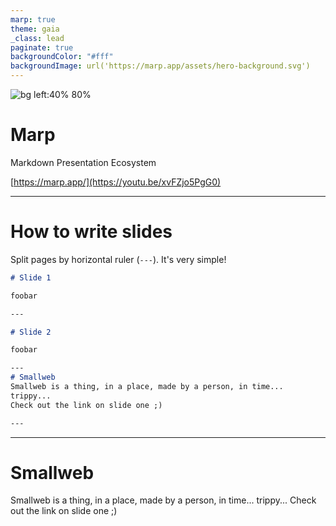 ```yaml
---
marp: true
theme: gaia
_class: lead
paginate: true
backgroundColor: "#fff"
backgroundImage: url('https://marp.app/assets/hero-background.svg')
---
```


![bg left:40% 80%](https://marp.app/assets/marp.svg)

# **Marp**

Markdown Presentation Ecosystem

[https://marp.app/](https://youtu.be/xvFZjo5PgG0)

---

# How to write slides

Split pages by horizontal ruler (`---`). It's very simple!

```markdown
# Slide 1

foobar

---

# Slide 2

foobar

---
# Smallweb
Smallweb is a thing, in a place, made by a person, in time...  
trippy...  
Check out the link on slide one ;)

---
```
---
# Smallweb
Smallweb is a thing, in a place, made by a person, in time...
trippy...
Check out the link on slide one ;)

